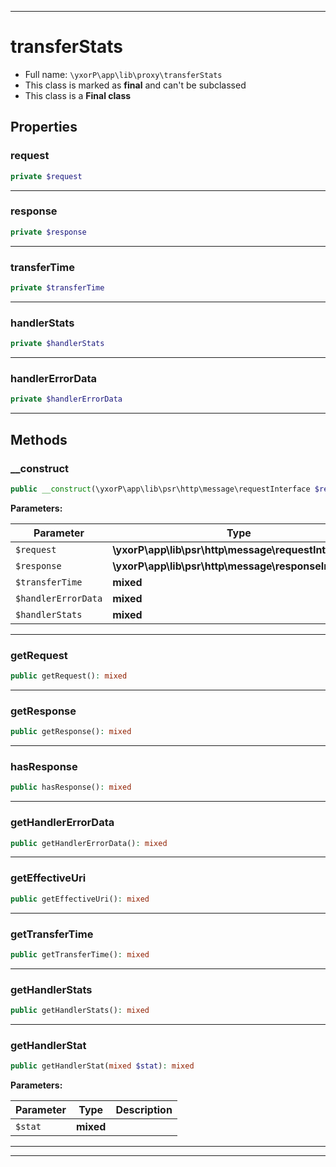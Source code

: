 ***

# transferStats





* Full name: `\yxorP\app\lib\proxy\transferStats`
* This class is marked as **final** and can't be subclassed
* This class is a **Final class**



## Properties


### request



```php
private $request
```






***

### response



```php
private $response
```






***

### transferTime



```php
private $transferTime
```






***

### handlerStats



```php
private $handlerStats
```






***

### handlerErrorData



```php
private $handlerErrorData
```






***

## Methods


### __construct



```php
public __construct(\yxorP\app\lib\psr\http\message\requestInterface $request, \yxorP\app\lib\psr\http\message\responseInterface $response = null, mixed $transferTime = null, mixed $handlerErrorData = null, mixed $handlerStats = []): mixed
```








**Parameters:**

| Parameter | Type | Description |
|-----------|------|-------------|
| `$request` | **\yxorP\app\lib\psr\http\message\requestInterface** |  |
| `$response` | **\yxorP\app\lib\psr\http\message\responseInterface** |  |
| `$transferTime` | **mixed** |  |
| `$handlerErrorData` | **mixed** |  |
| `$handlerStats` | **mixed** |  |




***

### getRequest



```php
public getRequest(): mixed
```











***

### getResponse



```php
public getResponse(): mixed
```











***

### hasResponse



```php
public hasResponse(): mixed
```











***

### getHandlerErrorData



```php
public getHandlerErrorData(): mixed
```











***

### getEffectiveUri



```php
public getEffectiveUri(): mixed
```











***

### getTransferTime



```php
public getTransferTime(): mixed
```











***

### getHandlerStats



```php
public getHandlerStats(): mixed
```











***

### getHandlerStat



```php
public getHandlerStat(mixed $stat): mixed
```








**Parameters:**

| Parameter | Type | Description |
|-----------|------|-------------|
| `$stat` | **mixed** |  |




***


***

